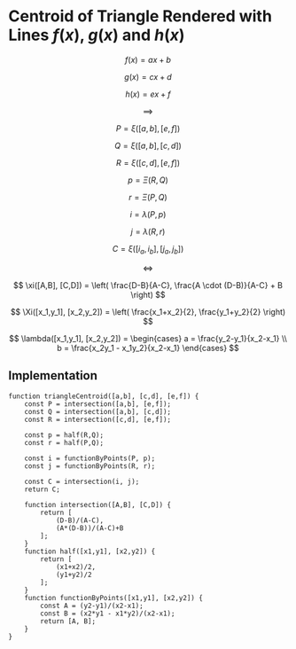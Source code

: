 # Centroid of Triangle Rendered with Lines $f(x)$, $g(x)$ and $h(x)$

$$
f(x) = ax + b
$$

$$
g(x) = cx + d
$$

$$
h(x) = ex + f
$$

$$
\implies
$$

$$
P = \xi([a,b], [e,f])
$$

$$
Q = \xi([a,b], [c,d])
$$

$$
R = \xi([c,d], [e,f])
$$

$$
p = \Xi(R, Q)
$$

$$
r = \Xi(P, Q)
$$

$$
i = \lambda(P, p)
$$

$$
j = \lambda(R, r)
$$

$$
C = \xi([i_a, i_b], [j_a, j_b])
$$

$$
\iff
$$

$$
\xi([A,B], [C,D]) = \left(
  \frac{D-B}{A-C},
  \frac{A \cdot (D-B)}{A-C} + B
\right)
$$

$$
\Xi([x_1,y_1], [x_2,y_2]) = \left(
  \frac{x_1+x_2}{2},
  \frac{y_1+y_2}{2}
\right)
$$

$$
\lambda([x_1,y_1], [x_2,y_2]) = \begin{cases}
  a = \frac{y_2-y_1}{x_2-x_1}
  \\
  b = \frac{x_2y_1 - x_1y_2}{x_2-x_1}
\end{cases}
$$

## Implementation

```
function triangleCentroid([a,b], [c,d], [e,f]) {
    const P = intersection([a,b], [e,f]);
    const Q = intersection([a,b], [c,d]);
    const R = intersection([c,d], [e,f]);

    const p = half(R,Q);
    const r = half(P,Q);

    const i = functionByPoints(P, p);
    const j = functionByPoints(R, r);

    const C = intersection(i, j);
    return C;

    function intersection([A,B], [C,D]) {
        return [
            (D-B)/(A-C),
            (A*(D-B))/(A-C)+B
        ];
    }
    function half([x1,y1], [x2,y2]) {
        return [
            (x1+x2)/2,
            (y1+y2)/2
        ];
    }
    function functionByPoints([x1,y1], [x2,y2]) {
        const A = (y2-y1)/(x2-x1);
        const B = (x2*y1 - x1*y2)/(x2-x1);
        return [A, B];
    }
}
```